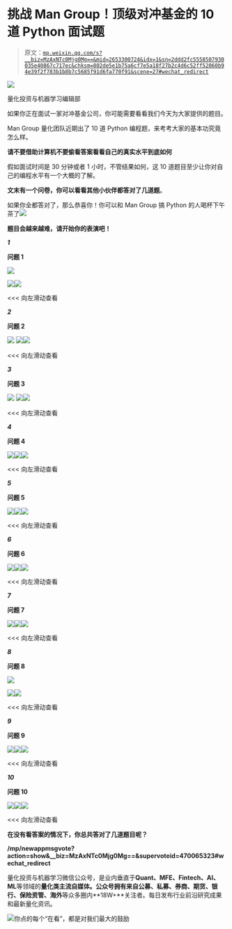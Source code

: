 # 挑战 Man Group！顶级对冲基金的 10 道 Python 面试题

> 原文：[`mp.weixin.qq.com/s?__biz=MzAxNTc0Mjg0Mg==&mid=2653300724&idx=1&sn=2ddd2fc5558507930035e40867c717ec&chksm=802de5e1b75a6cf7e5a18f27b2c4d6c52ff52060b94e39f2f783b1b8b7c5685f91d6fa770f91&scene=27#wechat_redirect`](http://mp.weixin.qq.com/s?__biz=MzAxNTc0Mjg0Mg==&mid=2653300724&idx=1&sn=2ddd2fc5558507930035e40867c717ec&chksm=802de5e1b75a6cf7e5a18f27b2c4d6c52ff52060b94e39f2f783b1b8b7c5685f91d6fa770f91&scene=27#wechat_redirect)

![](img/52530653e2ddbe651074f55a77bb8d3c.png)

量化投资与机器学习编辑部

如果你正在面试一家对冲基金公司，你可能需要看看我们今天为大家提供的题目。

Man Group 量化团队近期出了 10 道 Python 编程题，来考考大家的基本功究竟怎么样。

**请不要借助计算机****不要偷看答案****看看自己的真实水平到底如何**

假如面试时间是 30 分钟或者 1 小时，不管结果如何，这 10 道题目至少让你对自己的编程水平有一个大概的了解。

**文末有一个问卷，你可以看看其他小伙伴都答对了几道题**。

如果你全都答对了，那么恭喜你！你可以和 Man Group 搞 Python 的人喝杯下午茶了![](img/08936b776d28eeaad8cbd581ba8bb026.png) 

**题目会越来越难，请开始你的表演吧！**

***1***

**问题 1**

![](img/254a955607f321435899dfe240751008.png)

![](img/05fffdd646cf0c2a5b059b8418d36613.png)![](img/55a02cf7a7d557a04157e3369425eebd.png)

<<< 向左滑动查看

***2***

**问题 2**

![](img/2dfa249bd2988359a868df2cafe01b2b.png)
![](img/05fffdd646cf0c2a5b059b8418d36613.png)![](img/c31d8589919e5d1abf1f95ac373ce99e.png)

<<< 向左滑动查看

***3***

**问题 3**

![](img/e38f7f7864b6a5c4c70d3290ea5e66ff.png)
![](img/05fffdd646cf0c2a5b059b8418d36613.png)![](img/4d0a0076380abd4600cfa084d08477c9.png)

<<< 向左滑动查看

***4***

**问题 4**

![](img/1f1407987d4fa7232123bc2036c9416e.png)![](img/05fffdd646cf0c2a5b059b8418d36613.png)![](img/1ec82106bb04f6c86a3374edee533adc.png)

<<< 向左滑动查看

***5***

**问题 5**

![](img/e9d3347e516315d9c07effe2d9561102.png)![](img/05fffdd646cf0c2a5b059b8418d36613.png)![](img/69af188ed0b0efe0ed0151521301db3a.png)

<<< 向左滑动查看

***6***

**问题 6**

![](img/091d1e5460b4f4a99f28b3cbc68d3aaf.png)![](img/05fffdd646cf0c2a5b059b8418d36613.png)![](img/76b044f75741fd7315d8cb9299449a63.png)

<<< 向左滑动查看

***7***

**问题 7**

![](img/b6ee20af3fafcf727bdac65c1e349634.png)![](img/05fffdd646cf0c2a5b059b8418d36613.png)![](img/d3ecd42e5ca04dd145e9ee1c3faa2a99.png)

<<< 向左滑动查看

***8***

**问题 8**

![](img/3039b06102f9128ce11f0ea131aa6a9b.png)

![](img/05fffdd646cf0c2a5b059b8418d36613.png)![](img/138cdfa8e9f7148fd72ab58ab96b35a4.png)

<<< 向左滑动查看

***9***

**问题 9**

![](img/d365bdb533b8f45c98f4b255c590b569.png)![](img/05fffdd646cf0c2a5b059b8418d36613.png)![](img/afdf017f4341ed865633a28aed672a40.png)

<<< 向左滑动查看

***10***

**问题 10**

![](img/06a60581c1ad5b0c2d968c314e0caedd.png)![](img/05fffdd646cf0c2a5b059b8418d36613.png)![](img/99134d7a5ce776b7dba71e6b136e7ab8.png)

<<< 向左滑动查看

**在没有看答案的情况下，你总共答对了几道题目呢？**

 **/mp/newappmsgvote?action=show&__biz=MzAxNTc0Mjg0Mg==&supervoteid=470065323#wechat_redirect** 

量化投资与机器学习微信公众号，是业内垂直于**Quant、MFE、Fintech、AI、ML**等领域的**量化类主流自媒体。**公众号拥有来自**公募、私募、券商、期货、银行、保险资管、海外**等众多圈内**18W+**关注者。每日发布行业前沿研究成果和最新量化资讯。

![](img/6cba9abe9f2c434df7bd9c0d0d6e1156.png)你点的每个“在看”，都是对我们最大的鼓励